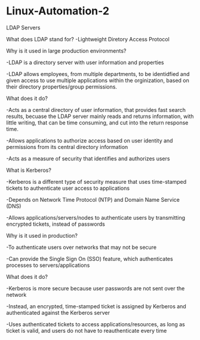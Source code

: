# Linux-Automation-2

LDAP Servers

What does LDAP stand for?
-Lightweight Diretory Access Protocol

Why is it used in large production environments?

-LDAP is a directory server with user information and properties

-LDAP allows employees, from multiple departments, 
to be identidfied and given access to use multiple applications within the orginization, 
based on their directory properties/group permissions.


What does it do?

-Acts as a central directory of user information,
that provides fast search results,
becuase the LDAP server mainly reads and returns information, 
with little writing, that can be time consuming,
and cut into the return response time.

-Allows applications to authorize access based on user identity and permissions
from its central directory information

-Acts as a measure of security that identifies and authorizes users


What is Kerberos?

-Kerberos is a different type of security measure that
uses time-stamped tickets to authenticate user access to applications

-Depends on Network Time Protocol (NTP) and Domain Name Service (DNS)

-Allows applications/servers/nodes to authenticate users by transmitting 
encrypted tickets, instead of passwords


Why is it used in production?

-To authenticate users over networks that may not be secure

-Can provide the Single Sign On (SSO) feature, 
which authenticates processes to servers/applications


What does it do?

-Kerberos is more secure because user passwords are not sent over the network

-Instead, an encrypted, time-stamped ticket is assigned by Kerberos and authenticated against the Kerberos server

-Uses authenticated tickets to access applications/resources, as long as ticket is valid,
and users do not have to reauthenticate every time
